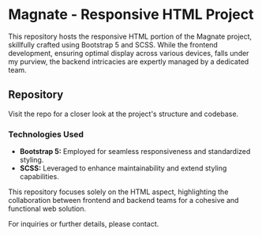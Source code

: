 # Magnate - Responsive HTML Project

This repository hosts the responsive HTML portion of the Magnate project, skillfully crafted using Bootstrap 5 and SCSS. While the frontend development, ensuring optimal display across various devices, falls under my purview, the backend intricacies are expertly managed by a dedicated team.

## Repository

Visit the repo for a closer look at the project's structure and codebase.

### Technologies Used

- **Bootstrap 5:** Employed for seamless responsiveness and standardized styling.
- **SCSS:** Leveraged to enhance maintainability and extend styling capabilities.

This repository focuses solely on the HTML aspect, highlighting the collaboration between frontend and backend teams for a cohesive and functional web solution.

For inquiries or further details, please contact.
